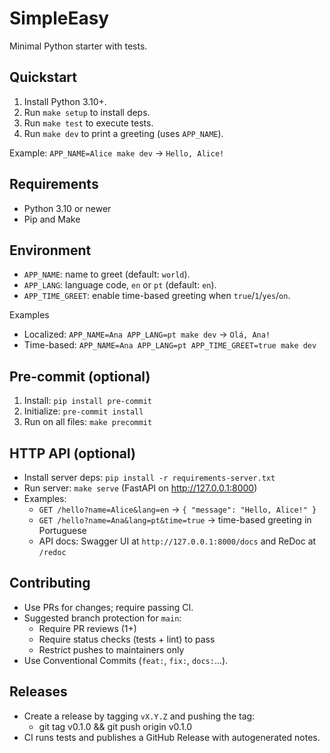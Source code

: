 # SimpleEasy

Minimal Python starter with tests.

## Quickstart
1. Install Python 3.10+.
2. Run `make setup` to install deps.
3. Run `make test` to execute tests.
4. Run `make dev` to print a greeting (uses `APP_NAME`).

Example: `APP_NAME=Alice make dev` → `Hello, Alice!`

## Requirements
- Python 3.10 or newer
- Pip and Make

## Environment
- `APP_NAME`: name to greet (default: `world`).
- `APP_LANG`: language code, `en` or `pt` (default: `en`).
- `APP_TIME_GREET`: enable time-based greeting when `true`/`1`/`yes`/`on`.

Examples
- Localized: `APP_NAME=Ana APP_LANG=pt make dev` → `Olá, Ana!`
- Time-based: `APP_NAME=Ana APP_LANG=pt APP_TIME_GREET=true make dev`

## Pre-commit (optional)
1. Install: `pip install pre-commit`
2. Initialize: `pre-commit install`
3. Run on all files: `make precommit`

## HTTP API (optional)
- Install server deps: `pip install -r requirements-server.txt`
- Run server: `make serve` (FastAPI on http://127.0.0.1:8000)
- Examples:
  - `GET /hello?name=Alice&lang=en` → `{ "message": "Hello, Alice!" }`
  - `GET /hello?name=Ana&lang=pt&time=true` → time-based greeting in Portuguese
  - API docs: Swagger UI at `http://127.0.0.1:8000/docs` and ReDoc at `/redoc`

## Contributing
- Use PRs for changes; require passing CI.
- Suggested branch protection for `main`:
  - Require PR reviews (1+)
  - Require status checks (tests + lint) to pass
  - Restrict pushes to maintainers only
- Use Conventional Commits (`feat:`, `fix:`, `docs:`...).

## Releases
- Create a release by tagging `vX.Y.Z` and pushing the tag:
  - git tag v0.1.0 && git push origin v0.1.0
- CI runs tests and publishes a GitHub Release with autogenerated notes.
